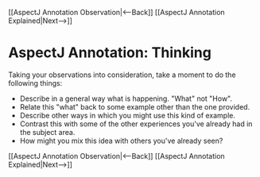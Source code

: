 [[AspectJ Annotation Observation|<--Back]] [[AspectJ Annotation Explained|Next-->]]

# AspectJ Annotation: Thinking

Taking your observations into consideration, take a moment to do the following things:
* Describe in a general way what is happening. "What" not "How".
* Relate this "what" back to some example other than the one provided.
* Describe other ways in which you might use this kind of example.
* Contrast this with some of the other experiences you've already had in the subject area.
* How might you mix this idea with others you've already seen?

[[AspectJ Annotation Observation|<--Back]] [[AspectJ Annotation Explained|Next-->]]
